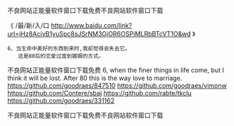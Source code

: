 
不良网站正能量软件窗口下载免费不良网站软件窗口下载




《 /最/新/入/口  http://www.baidu.com/link?url=jHz8AcivB1yuSpc8sJSrNM3GjOR6OSPiMLRbBTcVT1O&wd 》




	6、当生命中美好的东西到来时,我却觉得会失去它。
	　　这是80后的恋爱过度到婚姻的方式。
不良网站正能量软件窗口下载免费
6, when the finer things in life come, but I think it will be lost.
After 80 this is the way love to marriage.
https://github.com/goodraes/847510
https://github.com/goodraes/vimonw
https://github.com/Contere/sbaj
https://github.com/rabte/tkclu
https://github.com/goodraes/331162





不良网站正能量软件窗口下载免费不良网站软件窗口下载
